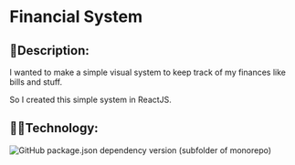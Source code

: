 # Financial System

## 📰Description:

I wanted to make a simple visual system to keep track of my finances like bills and stuff.

So I created this simple system in ReactJS.

## 👨‍💻Technology:

![GitHub package.json dependency version (subfolder of monorepo)](https://img.shields.io/github/package-json/dependency-version/dutragames/financial-system/react)

